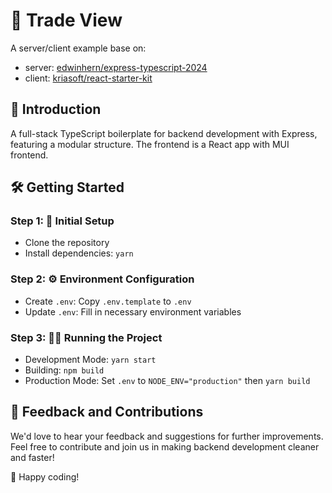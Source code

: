 # 🚀 Trade View

A server/client example base on:

- server: [edwinhern/express-typescript-2024](https://github.com/edwinhern/express-typescript-2024)
- client: [kriasoft/react-starter-kit](https://github.com/kriasoft/react-starter-kit)

## 🌟 Introduction

A full-stack TypeScript boilerplate for backend development with Express, featuring a modular structure.
The frontend is a React app with MUI frontend.

## 🛠️ Getting Started

### Step 1: 🚀 Initial Setup

- Clone the repository
- Install dependencies: `yarn`

### Step 2: ⚙️ Environment Configuration

- Create `.env`: Copy `.env.template` to `.env`
- Update `.env`: Fill in necessary environment variables

### Step 3: 🏃‍♂️ Running the Project

- Development Mode: `yarn start`
- Building: `npm build`
- Production Mode: Set `.env` to `NODE_ENV="production"` then `yarn build`

## 🤝 Feedback and Contributions

We'd love to hear your feedback and suggestions for further improvements. Feel free to contribute and join us in making backend development cleaner and faster!

🎉 Happy coding!
